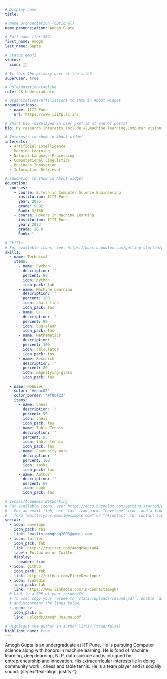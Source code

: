 ```yaml
---
# Display name
title: 

# Name pronunciation (optional)
name_pronunciation: Amogh Gupta

# Full name (for SEO)
first_name: Amogh
last_name: Gupta

# Status emoji
status:
  icon: 👨‍💻

# Is this the primary user of the site?
superuser: true

# Role/position/tagline
role: CS Undergraduate 

# Organizations/Affiliations to show in About widget
organizations:
  - name: IIIT Pune
    url: https://www.iiitp.ac.in/

# Short bio (displayed in user profile at end of posts)
bio: My research interests include AI,machine learning,Computer vision, NLP and I love innovation!

# Interests to show in About widget
interests:
  - Artificial Intelligence
  - Machine Learning
  - Natural Language Processing
  - Computational Linguistics
  - Business Innovation
  - Information Retrieval

# Education to show in About widget
education:
  courses:
    - course: B.Tech in Computer Science Engineering
      institution: IIIT Pune
      year: 2025
      grade: 9.02
      Rank: 3/180
    - course: Honors in Machine Learning
      institution: IIIT Pune
      year: 2023
      grade: 10.0
      Rank: 1

# Skills
# For available icons, see: https://docs.hugoblox.com/getting-started/page-builder/#icons
skills:
  - name: Technical
    items:
      - name: Python
        description: ''
        percent: 80
        icon: python
        icon_pack: fab
      - name: Machine Learning
        description: ''
        percent: 100
        icon: chart-line
        icon_pack: fas
      - name: C++
        description: ''
        percent: 90
        icon: bug-slash
        icon_pack: fas
      - name: Mathematics
        description: ''
        percent: 100
        icon: calculator
        icon_pack: fas
      - name: Research
        description: ''
        percent: 80
        icon: magnifying-glass
        icon_pack: fas
      
  - name: Hobbies
    color: '#eeac02'
    color_border: '#f0bf23'
    items:
      - name: Chess
        description: ''
        percent: 90
        icon: chess
        icon_pack: fas
      - name: Table Tennis
        description: ''
        percent: 85
        icon: table-tennis
        icon_pack: fas
      - name: Community Work
        description: ''
        percent: 100
        icon: tasks
        icon_pack: fas
      - name: Author
        description: ''
        percent: 60
        icon: book
        icon_pack: fas

# Social/Academic Networking
# For available icons, see: https://docs.hugoblox.com/getting-started/page-builder/#icons
#   For an email link, use "fas" icon pack, "envelope" icon, and a link in the
#   form "mailto:your-email@example.com" or "/#contact" for contact widget.
social:
  - icon: envelope
    icon_pack: fas
    link: 'mailto:amoghag2003@gmail.com'
  - icon: twitter
    icon_pack: fab
    link: https://twitter.com/AmoghGupta04
    label: Follow me on Twitter
    display:
      header: true
  - icon: github
    icon_pack: fab
    link: https://github.com/FieryDeveloper
  - icon: linkedin
    icon_pack: fab
    link: https://www.linkedin.com/in/connectamogh/
  # Link to a PDF of your resume/CV.
  # To use: copy your resume to `static/uploads/resume.pdf`, enable `ai` icons in `params.yaml`,
  # and uncomment the lines below.
  - icon: cv
    icon_pack: ai
    link: uploads/Amogh_Resume.pdf

# Highlight the author in author lists? (true/false)
highlight_name: true
---
```


Amogh Gupta is an undergraduate at IIIT Pune. He is pursuing Computer science along with honors in machine learning. He is fond of machine learning, deep learning, NLP, data science and is intrigued by entrepreneurship and innovation. His extracurricular interests lie in doing community work , chess and table tennis. He is a team player and is socially sound.
{style="text-align: justify;"}
